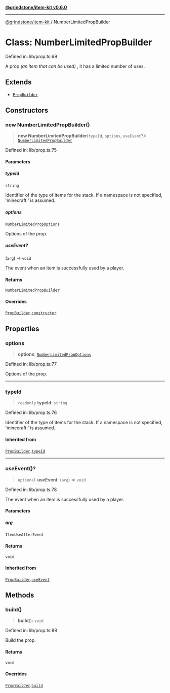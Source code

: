 [**@grindstone/item-kit v0.6.0**](../README.md)

***

[@grindstone/item-kit](../globals.md) / NumberLimitedPropBuilder

# Class: NumberLimitedPropBuilder

Defined in: lib/prop.ts:69

A prop *(an item that can be used)* , it has a limited number of uses.

## Extends

- [`PropBuilder`](PropBuilder.md)

## Constructors

### new NumberLimitedPropBuilder()

> **new NumberLimitedPropBuilder**(`typeId`, `options`, `useEvent`?): [`NumberLimitedPropBuilder`](NumberLimitedPropBuilder.md)

Defined in: lib/prop.ts:75

#### Parameters

##### typeId

`string`

Identifier of the type of items for the stack. If a namespace is not specified, 'minecraft:' is assumed.

##### options

[`NumberLimitedPropOptions`](../interfaces/NumberLimitedPropOptions.md)

Options of the prop.

##### useEvent?

(`arg`) => `void`

The event when an item is successfully used by a player.

#### Returns

[`NumberLimitedPropBuilder`](NumberLimitedPropBuilder.md)

#### Overrides

[`PropBuilder`](PropBuilder.md).[`constructor`](PropBuilder.md#constructors)

## Properties

### options

> **options**: [`NumberLimitedPropOptions`](../interfaces/NumberLimitedPropOptions.md)

Defined in: lib/prop.ts:77

Options of the prop.

***

### typeId

> `readonly` **typeId**: `string`

Defined in: lib/prop.ts:76

Identifier of the type of items for the stack. If a namespace is not specified, 'minecraft:' is assumed.

#### Inherited from

[`PropBuilder`](PropBuilder.md).[`typeId`](PropBuilder.md#typeid-1)

***

### useEvent()?

> `optional` **useEvent**: (`arg`) => `void`

Defined in: lib/prop.ts:78

The event when an item is successfully used by a player.

#### Parameters

##### arg

`ItemUseAfterEvent`

#### Returns

`void`

#### Inherited from

[`PropBuilder`](PropBuilder.md).[`useEvent`](PropBuilder.md#useevent-1)

## Methods

### build()

> **build**(): `void`

Defined in: lib/prop.ts:88

Build the prop.

#### Returns

`void`

#### Overrides

[`PropBuilder`](PropBuilder.md).[`build`](PropBuilder.md#build)
